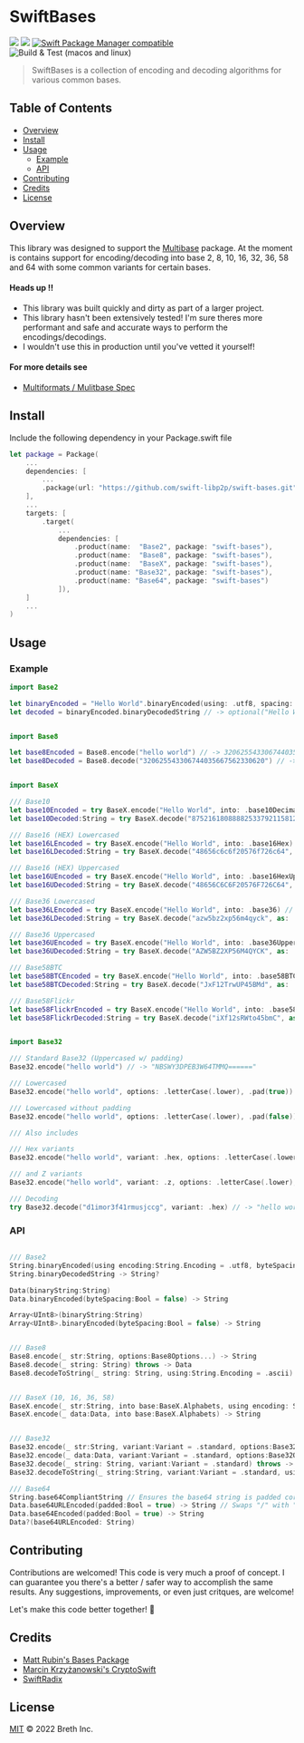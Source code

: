 # SwiftBases

[![](https://img.shields.io/badge/made%20by-Breth-blue.svg?style=flat-square)](https://breth.app)
[![](https://img.shields.io/badge/project-multiformats-blue.svg?style=flat-square)](https://github.com/multiformats/multiformats)
[![Swift Package Manager compatible](https://img.shields.io/badge/SPM-compatible-blue.svg?style=flat-square)](https://github.com/apple/swift-package-manager)
![Build & Test (macos and linux)](https://github.com/swift-libp2p/swift-bases/actions/workflows/build+test.yml/badge.svg)

> SwiftBases is a collection of encoding and decoding algorithms for various common bases.

## Table of Contents

- [Overview](#overview)
- [Install](#install)
- [Usage](#usage)
  - [Example](#example)
  - [API](#api)
- [Contributing](#contributing)
- [Credits](#credits)
- [License](#license)

## Overview
This library was designed to support the [Multibase](https://github.com/swift-libp2p/swift-multibase.git) package. At the moment is contains support for encoding/decoding into base 2, 8, 10, 16, 32, 36, 58 and 64 with some common variants for certain bases.

#### Heads up ‼️
- This library was built quickly and dirty as part of a larger project.
- This library hasn't been extensively tested! I'm sure theres more performant and safe and accurate ways to perform the encodings/decodings.  
- I wouldn't use this in production until you've vetted it yourself! 

#### For more details see 
- [Multiformats / Mulitbase Spec](https://github.com/multiformats/multibase/blob/master/README.md)


## Install

Include the following dependency in your Package.swift file
```Swift
let package = Package(
    ...
    dependencies: [
        ...
        .package(url: "https://github.com/swift-libp2p/swift-bases.git", .upToNextMajor(from: "0.0.1"))
    ],
    ...
    targets: [
        .target(
            ...
            dependencies: [
                .product(name:  "Base2", package: "swift-bases"),
                .product(name:  "Base8", package: "swift-bases"),
                .product(name:  "BaseX", package: "swift-bases"),
                .product(name: "Base32", package: "swift-bases"),
                .product(name: "Base64", package: "swift-bases")
            ]),
    ]
    ...
)
```

## Usage

### Example

```Swift
import Base2

let binaryEncoded = "Hello World".binaryEncoded(using: .utf8, spacing: true) // -> "01001000 01100101 01101100 01101100 01101111 00100000 01010111 01101111 01110010 01101100 01100100"
let decoded = binaryEncoded.binaryDecodedString // -> optional("Hello World")


import Base8

let base8Encoded = Base8.encode("hello world") // -> 320625543306744035667562330620==
let base8Decoded = Base8.decode("320625543306744035667562330620") // -> "hello world"


import BaseX

/// Base10
let base10Encoded = try BaseX.encode("Hello World", into: .base10Decimal) // -> 87521618088882533792115812
let base10Decoded:String = try BaseX.decode("87521618088882533792115812", as: .base10Decimal) // -> Hello World

/// Base16 (HEX) Lowercased
let base16LEncoded = try BaseX.encode("Hello World", into: .base16Hex) // -> 48656c6c6f20576f726c64
let base16LDecoded:String = try BaseX.decode("48656c6c6f20576f726c64", as: .base16Hex) // -> Hello World

/// Base16 (HEX) Uppercased
let base16UEncoded = try BaseX.encode("Hello World", into: .base16HexUpper) // -> 48656C6C6F20576F726C64
let base16UDecoded:String = try BaseX.decode("48656C6C6F20576F726C64", as: .base16HexUpper) // -> Hello World

/// Base36 Lowercased
let base36LEncoded = try BaseX.encode("Hello World", into: .base36) // -> azw5bz2xp56m4qyck
let base36LDecoded:String = try BaseX.decode("azw5bz2xp56m4qyck", as: .base36) // -> Hello World

/// Base36 Uppercased
let base36UEncoded = try BaseX.encode("Hello World", into: .base36Upper) // -> AZW5BZ2XP56M4QYCK
let base36UDecoded:String = try BaseX.decode("AZW5BZ2XP56M4QYCK", as: .base36Upper) // -> Hello World

/// Base58BTC
let base58BTCEncoded = try BaseX.encode("Hello World", into: .base58BTC) // -> JxF12TrwUP45BMd
let base58BTCDecoded:String = try BaseX.decode("JxF12TrwUP45BMd", as: .base58BTC) // -> Hello World

/// Base58Flickr
let base58FlickrEncoded = try BaseX.encode("Hello World", into: .base58Flickr) // -> iXf12sRWto45bmC
let base58FlickrDecoded:String = try BaseX.decode("iXf12sRWto45bmC", as: .base58Flickr) // -> Hello World


import Base32

/// Standard Base32 (Uppercased w/ padding)
Base32.encode("hello world") // -> "NBSWY3DPEB3W64TMMQ======"

/// Lowercased
Base32.encode("hello world", options: .letterCase(.lower), .pad(true)) // -> "nbswy3dpeb3w64tmmq======"

/// Lowercased without padding
Base32.encode("hello world", options: .letterCase(.lower), .pad(false)) // -> "nbswy3dpeb3w64tmmq"

/// Also includes 

/// Hex variants
Base32.encode("hello world", variant: .hex, options: .letterCase(.lower), .pad(false)) // -> "d1imor3f41rmusjccg"

/// and Z variants
Base32.encode("hello world", variant: .z, options: .letterCase(.lower), .pad(false)) // -> "pb1sa5dxrb5s6hucco"

/// Decoding
try Base32.decode("d1imor3f41rmusjccg", variant: .hex) // -> "hello world"

```

### API
```Swift

/// Base2
String.binaryEncoded(using encoding:String.Encoding = .utf8, byteSpacing:Bool = false) -> String?
String.binaryDecodedString -> String?

Data(binaryString:String)
Data.binaryEncoded(byteSpacing:Bool = false) -> String

Array<UInt8>(binaryString:String)
Array<UInt8>.binaryEncoded(byteSpacing:Bool = false) -> String


/// Base8
Base8.encode(_ str:String, options:Base8Options...) -> String
Base8.decode(_ string: String) throws -> Data
Base8.decodeToString(_ string: String, using:String.Encoding = .ascii) throws -> String


/// BaseX (10, 16, 36, 58)
BaseX.encode(_ str:String, into base:BaseX.Alphabets, using encoding: String.Encoding = .utf8) throws -> String
BaseX.encode(_ data:Data, into base:BaseX.Alphabets) -> String


/// Base32 
Base32.encode(_ str:String, variant:Variant = .standard, options:Base32Options...) -> String
Base32.encode(_ data:Data, variant:Variant = .standard, options:Base32Options...) -> String
Base32.decode(_ string: String, variant:Variant = .standard) throws -> Data
Base32.decodeToString(_ string:String, variant:Variant = .standard, using:String.Encoding = .ascii) throws -> String

/// Base64
String.base64CompliantString // Ensures the base64 string is padded correctly
Data.base64URLEncoded(padded:Bool = true) -> String // Swaps "/" with "_", and "+" with "-"
Data.base64Encoded(padded:Bool = true) -> String
Data?(base64URLEncoded: String)

```

## Contributing

Contributions are welcomed! This code is very much a proof of concept. I can guarantee you there's a better / safer way to accomplish the same results. Any suggestions, improvements, or even just critques, are welcome! 

Let's make this code better together! 🤝

## Credits

- [Matt Rubin's Bases Package](https://github.com/mattrubin/Bases)
- [Marcin Krzyżanowski's CryptoSwift](https://github.com/krzyzanowskim/CryptoSwift)
- [SwiftRadix](https://github.com/orchetect/SwiftRadix)

## License

[MIT](LICENSE) © 2022 Breth Inc.
